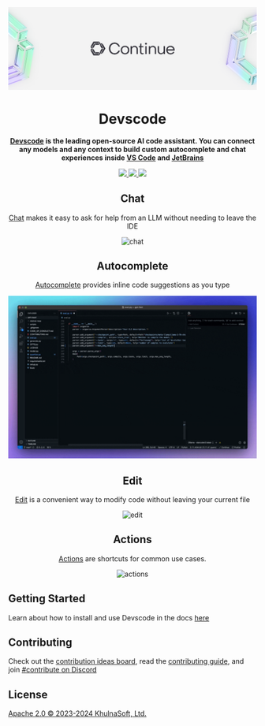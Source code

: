 <div align="center">

![Devscode logo](media/readme.png)

</div>

<h1 align="center">Devscode</h1>

<div align="center">

**[Devscode](https://docs.devscode.dev) is the leading open-source AI code assistant. You can connect any models and any context to build custom autocomplete and chat experiences inside [VS Code](https://marketplace.visualstudio.com/items?itemName=Devscode.devscode) and [JetBrains](https://plugins.jetbrains.com/plugin/22707-devscode-extension)**

</div>

<div align="center">

<a target="_blank" href="https://opensource.org/licenses/Apache-2.0" style="background:none">
    <img src="https://img.shields.io/badge/License-Apache_2.0-blue.svg" style="height: 22px;" />
</a>
<a target="_blank" href="https://docs.devscode.dev" style="background:none">
    <img src="https://img.shields.io/badge/devscode_docs-%23BE1B55" style="height: 22px;" />
</a>
<a target="_blank" href="https://discord.gg/vapESyrFmJ" style="background:none">
    <img src="https://img.shields.io/badge/discord-join-devscode.svg?labelColor=191937&color=6F6FF7&logo=discord" style="height: 22px;" />
</a>

<p></p>

## Chat

[Chat](https://devscode.dev/docs/chat/how-to-use-it) makes it easy to ask for help from an LLM without needing to leave the IDE

![chat](docs/static/img/chat.gif)

## Autocomplete

[Autocomplete](https://devscode.dev/docs/autocomplete/how-to-use-it) provides inline code suggestions as you type

![autocomplete](docs/static/img/autocomplete.gif)

## Edit

[Edit](https://devscode.dev/docs/edit/how-to-use-it) is a convenient way to modify code without leaving your current file

![edit](docs/static/img/edit.gif)

## Actions

[Actions](https://devscode.dev/docs/actions/how-to-use-it) are shortcuts for common use cases.

![actions](docs/static/img/actions.gif)

</div>

## Getting Started

Learn about how to install and use Devscode in the docs [here](https://devscode.dev/docs/getting-started/install)

## Contributing

Check out the [contribution ideas board](https://github.com/orgs/khulnasoft/projects/2), read the [contributing guide](https://github.com/khulnasoft/devscode/blob/main/CONTRIBUTING.md), and join [#contribute on Discord](https://discord.gg/vapESyrFmJ)

## License

[Apache 2.0 © 2023-2024 KhulnaSoft, Ltd.](./LICENSE)

